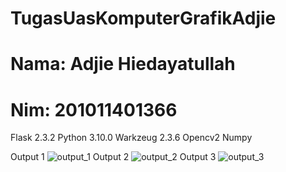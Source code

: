 # TugasUasKomputerGrafikAdjie
# Nama: Adjie Hiedayatullah
# Nim: 201011401366
Flask 2.3.2
Python 3.10.0
Warkzeug 2.3.6
Opencv2
Numpy

Output 1
![output_1](https://github.com/ajie27/TugasUasAdjie/assets/133578428/cb66d2e6-7af3-41f3-88c1-e920f75281e0)
Output 2
![output_2](https://github.com/ajie27/TugasUasAdjie/assets/133578428/4cf3aa14-824c-472f-abe6-a206ad221954)
Output 3
![output_3](https://github.com/ajie27/TugasUasAdjie/assets/133578428/2c4f5c96-b76e-41f2-8732-babca6d06d4e)

